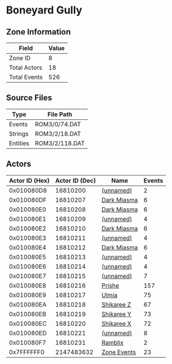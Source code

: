 # Boneyard Gully

## Zone Information

| Field        |   Value |
|--------------|---------|
| Zone ID      |       8 |
| Total Actors |      18 |
| Total Events |     526 |

## Source Files

| Type     | File Path      |
|----------|----------------|
| Events   | ROM3/0/74.DAT  |
| Strings  | ROM3/2/18.DAT  |
| Entities | ROM3/2/118.DAT |

## Actors

| Actor ID (Hex)   |   Actor ID (Dec) | Name                                             |   Events |
|------------------|------------------|--------------------------------------------------|----------|
| 0x010080D8       |         16810200 | [(unnamed)](./16810200.md)                       |        2 |
| 0x010080DF       |         16810207 | [Dark Miasma](./16810207%20-%20Dark%20Miasma.md) |        6 |
| 0x010080E0       |         16810208 | [Dark Miasma](./16810208%20-%20Dark%20Miasma.md) |        6 |
| 0x010080E1       |         16810209 | [(unnamed)](./16810209.md)                       |        4 |
| 0x010080E2       |         16810210 | [Dark Miasma](./16810210%20-%20Dark%20Miasma.md) |        6 |
| 0x010080E3       |         16810211 | [(unnamed)](./16810211.md)                       |        4 |
| 0x010080E4       |         16810212 | [Dark Miasma](./16810212%20-%20Dark%20Miasma.md) |        6 |
| 0x010080E5       |         16810213 | [(unnamed)](./16810213.md)                       |        4 |
| 0x010080E6       |         16810214 | [(unnamed)](./16810214.md)                       |        4 |
| 0x010080E7       |         16810215 | [(unnamed)](./16810215.md)                       |        7 |
| 0x010080E8       |         16810216 | [Prishe](./16810216%20-%20Prishe.md)             |      157 |
| 0x010080E9       |         16810217 | [Ulmia](./16810217%20-%20Ulmia.md)               |       75 |
| 0x010080EA       |         16810218 | [Shikaree Z](./16810218%20-%20Shikaree%20Z.md)   |       67 |
| 0x010080EB       |         16810219 | [Shikaree Y](./16810219%20-%20Shikaree%20Y.md)   |       73 |
| 0x010080EC       |         16810220 | [Shikaree X](./16810220%20-%20Shikaree%20X.md)   |       72 |
| 0x010080ED       |         16810221 | [(unnamed)](./16810221.md)                       |        8 |
| 0x010080F7       |         16810231 | [Ramblix](./16810231%20-%20Ramblix.md)           |        2 |
| 0x7FFFFFF0       |       2147483632 | [Zone Events](./Zone%20Events.md)                |       23 |